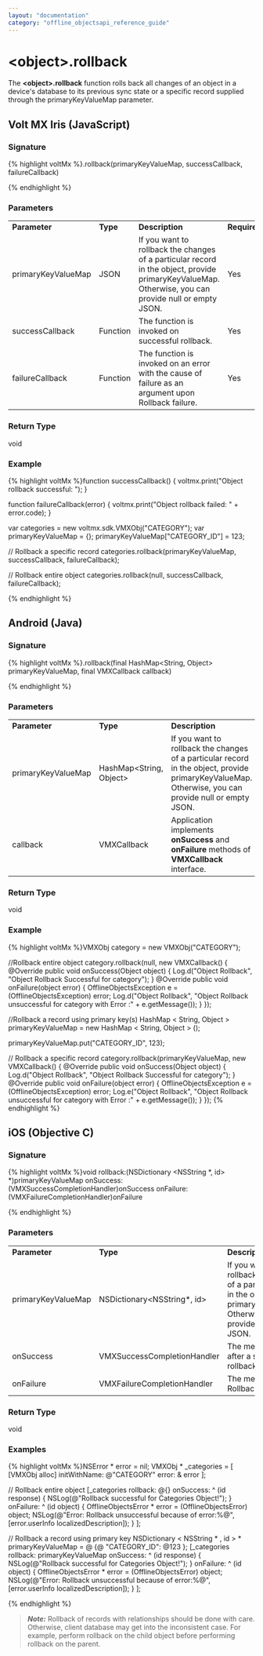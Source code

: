 ```yaml
---
layout: "documentation"
category: "offline_objectsapi_reference_guide"
---
```


\<object\>.rollback
=================

The **\<object\>.rollback** function rolls back all changes of an object in a device's database to its previous sync state or a specific record supplied through the primaryKeyValueMap parameter.

Volt MX  Iris (JavaScript)
-------------------------------

### Signature

{% highlight voltMx %}<VMXObj>.rollback(primaryKeyValueMap, successCallback, failureCallback)

{% endhighlight %}

### Parameters

<table style="margin-left: 0;margin-right: auto;mc-table-style: url('Resources/TableStyles/Basic.css');" class="TableStyle-Basic" cellspacing="0"><colgroup><col class="TableStyle-Basic-Column-Column1"> <col class="TableStyle-Basic-Column-Column1"> <col class="TableStyle-Basic-Column-Column1"> <col class="TableStyle-Basic-Column-Column1" style="width: 100px;"></colgroup><tbody><tr class="TableStyle-Basic-Body-Body1"><td style="font-weight: bold;" class="TableStyle-Basic-BodyE-Column1-Body1">Parameter</td><td class="TableStyle-Basic-BodyE-Column1-Body1" style="font-weight: bold;">Type</td><td style="font-weight: bold;" class="TableStyle-Basic-BodyE-Column1-Body1">Description</td><td class="TableStyle-Basic-BodyD-Column1-Body1" style="font-weight: bold;">Required</td></tr><tr class="TableStyle-Basic-Body-Body1"><td style="font-weight: normal;" class="TableStyle-Basic-BodyE-Column1-Body1">primaryKeyValueMap</td><td class="TableStyle-Basic-BodyE-Column1-Body1">JSON</td><td style="font-weight: normal;" class="TableStyle-Basic-BodyE-Column1-Body1">If you want to rollback the changes of a particular record in the object, provide primaryKeyValueMap. Otherwise, you can provide null or empty JSON.</td><td class="TableStyle-Basic-BodyD-Column1-Body1">Yes</td></tr><tr class="TableStyle-Basic-Body-Body1"><td class="TableStyle-Basic-BodyE-Column1-Body1">successCallback</td><td class="TableStyle-Basic-BodyE-Column1-Body1">Function</td><td class="TableStyle-Basic-BodyE-Column1-Body1">The function is invoked on successful rollback.</td><td class="TableStyle-Basic-BodyD-Column1-Body1">Yes</td></tr><tr class="TableStyle-Basic-Body-Body1"><td class="TableStyle-Basic-BodyB-Column1-Body1">failureCallback</td><td class="TableStyle-Basic-BodyB-Column1-Body1">Function</td><td class="TableStyle-Basic-BodyB-Column1-Body1">The function is invoked on an error with the cause of failure as an argument upon Rollback failure.</td><td class="TableStyle-Basic-BodyA-Column1-Body1">Yes</td></tr></tbody></table>

### Return Type

void

### Example

{% highlight voltMx %}function successCallback() {
    voltmx.print("Object rollback successful: ");
}

function failureCallback(error) {
    voltmx.print("Object rollback failed: " + error.code);
}

var categories = new voltmx.sdk.VMXObj("CATEGORY");
var primaryKeyValueMap = {};
primaryKeyValueMap["CATEGORY_ID"] = 123;

// Rollback a specific record
categories.rollback(primaryKeyValueMap, successCallback, failureCallback);

// Rollback entire object
categories.rollback(null, successCallback, failureCallback);

{% endhighlight %}

Android (Java)
--------------

### Signature

{% highlight voltMx %}<VMXObj>.rollback(final HashMap<String, Object> primaryKeyValueMap, final VMXCallback callback)

{% endhighlight %}

### Parameters

<table style="margin-left: 0;margin-right: auto;mc-table-style: url('Resources/TableStyles/Basic.css');" class="TableStyle-Basic" cellspacing="0"><colgroup><col class="TableStyle-Basic-Column-Column1"> <col class="TableStyle-Basic-Column-Column1"> <col class="TableStyle-Basic-Column-Column1" style="width: 307px;"> <col class="TableStyle-Basic-Column-Column1"></colgroup><tbody><tr class="TableStyle-Basic-Body-Body1"><td style="font-weight: bold;" class="TableStyle-Basic-BodyE-Column1-Body1">Parameter</td><td class="TableStyle-Basic-BodyE-Column1-Body1" style="font-weight: bold;">Type</td><td style="font-weight: bold;" class="TableStyle-Basic-BodyE-Column1-Body1">Description</td><td class="TableStyle-Basic-BodyD-Column1-Body1" style="font-weight: bold;">Required</td></tr><tr class="TableStyle-Basic-Body-Body1"><td class="TableStyle-Basic-BodyE-Column1-Body1">primaryKeyValueMap</td><td class="TableStyle-Basic-BodyE-Column1-Body1">HashMap&lt;String, Object&gt;</td><td class="TableStyle-Basic-BodyE-Column1-Body1">If you want to rollback the changes of a particular record in the object, provide primaryKeyValueMap. Otherwise, you can provide null or empty JSON.</td><td class="TableStyle-Basic-BodyD-Column1-Body1">Yes</td></tr><tr class="TableStyle-Basic-Body-Body1"><td class="TableStyle-Basic-BodyB-Column1-Body1">callback</td><td class="TableStyle-Basic-BodyB-Column1-Body1">VMXCallback</td><td class="TableStyle-Basic-BodyB-Column1-Body1">Application implements <b>onSuccess</b> and <b>onFailure</b> methods of <b>VMXCallback</b> interface.</td><td class="TableStyle-Basic-BodyA-Column1-Body1">Yes</td></tr></tbody></table>

### Return Type

void

### Example

{% highlight voltMx %}VMXObj category = new VMXObj("CATEGORY");

//Rollback entire object
category.rollback(null, new VMXCallback() {
    @Override
    public void onSuccess(Object object) {
        Log.d("Object Rollback", "Object Rollback Successful for category");
    }
    @Override
    public void onFailure(object error) {
        OfflineObjectsException e = (OfflineObjectsException) error;
        Log.d("Object Rollback", "Object Rollback unsuccessful for category with Error :" + e.getMessage());
    }
});

//Rollback a record using primary key(s)
HashMap < String, Object > primaryKeyValueMap = new HashMap < String, Object > ();

primaryKeyValueMap.put("CATEGORY_ID", 123);

// Rollback a specific record
category.rollback(primaryKeyValueMap, new VMXCallback() {
    @Override
    public void onSuccess(Object object) {
        Log.d("Object Rollback", "Object Rollback Successful for category");
    }
    @Override
    public void onFailure(object error) {
        OfflineObjectsException e = (OfflineObjectsException) error;
        Log.e("Object Rollback", "Object Rollback unsuccessful for category with Error :" + e.getMessage());
    }
});
{% endhighlight %}

iOS (Objective C)
-----------------

### Signature

{% highlight voltMx %}void <VMXObj> rollback:(NSDictionary <NSString *, id> *)primaryKeyValueMap 
                    onSuccess:(VMXSuccessCompletionHandler)onSuccess 
                    onFailure:(VMXFailureCompletionHandler)onFailure

{% endhighlight %}

### Parameters

<table style="margin-left: 0;margin-right: auto;mc-table-style: url('Resources/TableStyles/Basic.css');" class="TableStyle-Basic" cellspacing="0"><colgroup><col class="TableStyle-Basic-Column-Column1"> <col class="TableStyle-Basic-Column-Column1" style="width: 208px;"> <col class="TableStyle-Basic-Column-Column1" style="width: 483px;"> <col class="TableStyle-Basic-Column-Column1"></colgroup><tbody><tr class="TableStyle-Basic-Body-Body1"><td style="font-weight: bold;" class="TableStyle-Basic-BodyE-Column1-Body1">Parameter</td><td class="TableStyle-Basic-BodyE-Column1-Body1" style="font-weight: bold;">Type</td><td style="font-weight: bold;" class="TableStyle-Basic-BodyE-Column1-Body1">Description</td><td class="TableStyle-Basic-BodyD-Column1-Body1" style="font-weight: bold;">Required</td></tr><tr class="TableStyle-Basic-Body-Body1"><td style="font-weight: normal;" class="TableStyle-Basic-BodyE-Column1-Body1">primaryKeyValueMap</td><td class="TableStyle-Basic-BodyE-Column1-Body1">NSDictionary&lt;NSString*, id&gt;</td><td style="font-weight: normal;" class="TableStyle-Basic-BodyE-Column1-Body1">If you want to rollback the changes of a particular record in the object, provide primaryKeyValueMap. Otherwise, you can provide null or empty JSON.</td><td class="TableStyle-Basic-BodyD-Column1-Body1">Yes</td></tr><tr class="TableStyle-Basic-Body-Body1"><td style="font-weight: normal;" class="TableStyle-Basic-BodyE-Column1-Body1">onSuccess</td><td class="TableStyle-Basic-BodyE-Column1-Body1">VMXSuccessCompletionHandler</td><td style="font-weight: normal;" class="TableStyle-Basic-BodyE-Column1-Body1">The method called after a successful rollback.</td><td class="TableStyle-Basic-BodyD-Column1-Body1">Yes</td></tr><tr class="TableStyle-Basic-Body-Body1"><td class="TableStyle-Basic-BodyB-Column1-Body1">onFailure</td><td class="TableStyle-Basic-BodyB-Column1-Body1">VMXFailureCompletionHandler</td><td class="TableStyle-Basic-BodyB-Column1-Body1">The method called on Rollback failure.</td><td class="TableStyle-Basic-BodyA-Column1-Body1">Yes</td></tr></tbody></table>

### Return Type

void

### Examples

{% highlight voltMx %}NSError * error = nil;
VMXObj * _categories = [
    [VMXObj alloc] initWithName: @"CATEGORY"
    error: & error
];

// Rollback entire object
[_categories rollback: @{}
    onSuccess: ^ (id response) {
        NSLog(@"Rollback successful for Categories Object!");
    }
    onFailure: ^ (id object) {
        OfflineObjectsError * error = (OfflineObjectsError) object;
        NSLog(@"Error: Rollback unsuccessful because of error:%@", [error.userInfo localizedDescription]);
    }
];

// Rollback a record using primary key
NSDictionary < NSString * , id > * primaryKeyValueMap = @ {@
    "CATEGORY_ID": @123
};
[_categories rollback: primaryKeyValueMap
    onSuccess: ^ (id response) {
        NSLog(@"Rollback successful for Categories Object!");
    }
    onFailure: ^ (id object) {
        OfflineObjectsError * error = (OfflineObjectsError) object;
        NSLog(@"Error: Rollback unsuccessful because of error:%@", [error.userInfo localizedDescription]);
    }
];

{% endhighlight %}

> **_Note:_** Rollback of records with relationships should be done with care. Otherwise, client database may get into the inconsistent case. For example, perform rollback on the child object before performing rollback on the parent.
